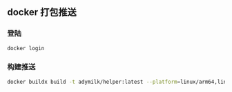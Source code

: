 ## docker 打包推送
### 登陆
```bash
docker login
```

### 构建推送
```bash
docker buildx build -t adymilk/helper:latest --platform=linux/arm64,linux/amd64 . --push
```